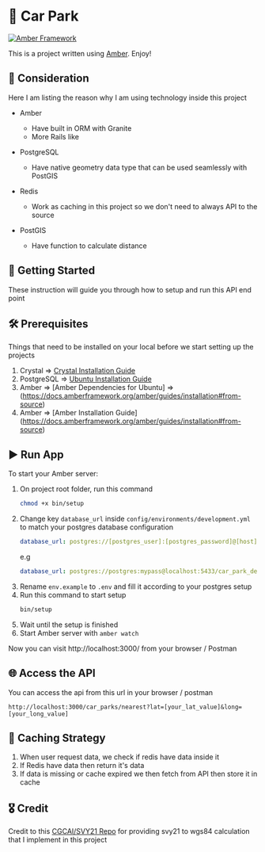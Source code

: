 # 🚗 Car Park
[![Amber Framework](https://img.shields.io/badge/using-amber_framework-orange.svg)](https://amberframework.org)

This is a project written using [Amber](https://amberframework.org). Enjoy!

## 🧠 Consideration
Here I am listing the reason why I am using technology inside this project

  - Amber 
  
    - Have built in ORM with Granite 
    - More Rails like

  - PostgreSQL

    - Have native geometry data type that can be used seamlessly with PostGIS

  - Redis

    - Work as caching in this project so we don't need to always API to the source

  - PostGIS

    - Have function to calculate distance

## 🚀 Getting Started

These instruction will guide you through how to setup and run this API end point

## 🛠️ Prerequisites

Things that need to be installed on your local before we start setting up the projects
  1. Crystal => [Crystal Installation Guide](https://crystal-lang.org/install/)
  2. PostgreSQL => [Ubuntu Installation Guide](https://documentation.ubuntu.com/server/how-to/databases/install-postgresql/index.html)
  3. Amber => [Amber Dependencies for Ubuntu] => (https://docs.amberframework.org/amber/guides/installation#from-source)
  4. Amber => [Amber Installation Guide] (https://docs.amberframework.org/amber/guides/installation#from-source)
## ▶️ Run App

To start your Amber server:

1. On project root folder, run this command 
    ```bash
    chmod +x bin/setup
    ```
2. Change key `database_url` inside `config/environments/development.yml` to match your postgres database configuration 
    ```yml
    database_url: postgres://[postgres_user]:[postgres_password]@[host]:[port]/car_park_development
    ```
    e.g
    ```yaml
    database_url: postgres://postgres:mypass@localhost:5433/car_park_development
    ```
3. Rename `env.example` to `.env` and fill it according to your postgres setup
4. Run this command to start setup
    ```bash
    bin/setup
    ```
5. Wait until the setup is finished
6. Start Amber server with `amber watch`

Now you can visit http://localhost:3000/ from your browser / Postman

## 🌐 Access the API

You can access the api from this url in your browser / postman

`http://localhost:3000/car_parks/nearest?lat=[your_lat_value]&long=[your_long_value]`

## 🧊 Caching Strategy

1. When user request data, we check if redis have data inside it
2. If Redis have data then return it's data
3. If data is missing or cache expired we then fetch from API then store it in cache

## 🎖️ Credit
Credit to this [CGCAI/SVY21 Repo](https://github.com/cgcai/SVY21/tree/master/Ruby) for providing svy21 to wgs84 calculation that I implement in this project